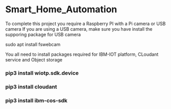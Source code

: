 # Smart_Home_Automation

To complete this project you require a Raspberry PI with a Pi camera or USB camera
If you are using a USB camera, make sure you have install the supporing package for USB camera

sudo apt install fswebcam

You all need to install packages required for IBM-IOT platform, CLoudant service and Object storage

### pip3 install wiotp.sdk.device
### pip3 install cloudant
### pip3 install ibm-cos-sdk

